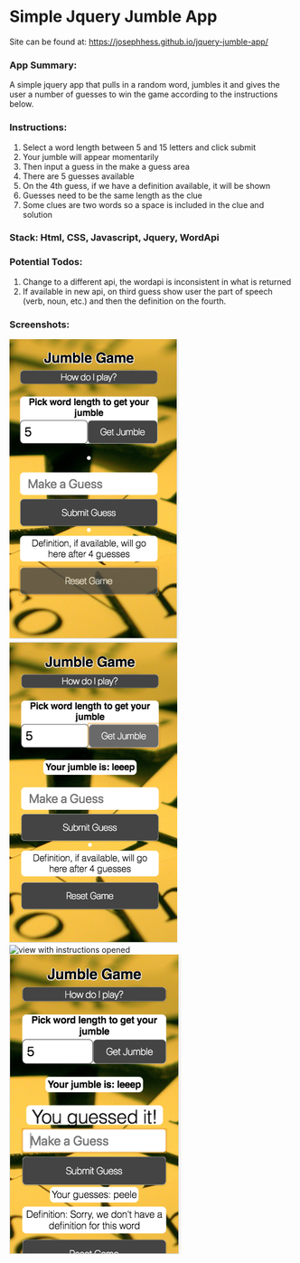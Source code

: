 # Simple Jquery Jumble App

Site can be found at:  https://josephhess.github.io/jquery-jumble-app/

### App Summary:
  A simple jquery app that pulls in a random word, jumbles it and gives the user a number of guesses to win the game according to the instructions below.

### Instructions:

  1. Select a word length between 5 and 15 letters and click submit
  2. Your jumble will appear momentarily
  3. Then input a guess in the make a guess area
  4. There are 5 guesses available
  5. On the 4th guess, if we have a definition available, it will be shown
  6. Guesses need to be the same length as the clue
  7. Some clues are two words so a space is included in the clue and solution

### Stack: Html, CSS, Javascript, Jquery, WordApi

### Potential Todos:
  1. Change to a different api, the wordapi is inconsistent in what is returned
  2. If available in new api, on third guess show user the part of speech (verb, noun, etc.) and then the definition on the fourth.

### Screenshots:

![initial app view](images/initial-view.png)
![initial view after jumble is displayed](images/jumble-initial-view.png)
![view with instructions opened](images/show-instructions.png)
![view upon a winning guess ](images/winning-view.png)
